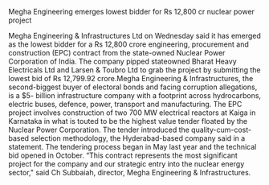 Megha Engineering emerges lowest bidder for Rs 12,800 cr nuclear power project

Megha Engineering & Infrastructures Ltd on Wednesday said it has emerged as the lowest bidder for a Rs 12,800 crore engineering, procurement and construction (EPC) contract from the state-owned Nuclear Power Corporation of India. The company pipped stateowned Bharat Heavy Electricals Ltd and Larsen & Toubro Ltd to grab the project by submitting the lowest bid of Rs 12,799.92 crore.Megha Engineering & Infrastructures, the second-biggest buyer of electoral bonds and facing corruption allegations, is a $5- billion infrastructure company with a footprint across hydrocarbons, electric buses, defence, power, transport and manufacturing. The EPC project involves construction of two 700 MW electrical reactors at Kaiga in Karnataka in what is touted to be the highest value tender floated by the Nuclear Power Corporation. The tender introduced the quality-cum-cost-based selection methodology, the Hyderabad-based company said in a statement. The tendering process began in May last year and the technical bid opened in October. “This contract represents the most significant project for the company and our strategic entry into the nuclear energy sector," said Ch Subbaiah, director, Megha Engineering & Infrastructures.